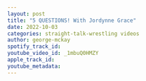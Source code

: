 ```yaml
---
layout: post
title: "5 QUESTIONS! With Jordynne Grace"
date: 2022-10-03
categories: straight-talk-wrestling videos
author: george-mckay
spotify_track_id: 
youtube_video_id: _1mbuQ0HMZY
apple_track_id: 
youtube_metadata: 
---
```

